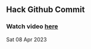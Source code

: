
 ## Hack Github Commit 
 ### Watch video <a href="https://www.youtube.com">here</a> 
 Sat 08 Apr 2023 

